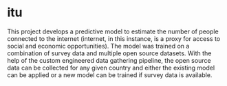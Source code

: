 # itu

This project develops a predictive model to estimate the number of people connected to the internet 
(internet, in this instance, is a proxy for access to social and economic opportunities). 
The model was trained on a combination of survey data and multiple open source datasets. With the help of the custom engineered data gathering pipeline, 
the open source data can be collected for any given country and either the existing model can be applied or a new model can be trained if survey data is available.
